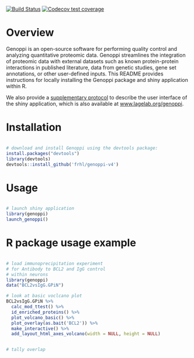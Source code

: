
<!-- badges: start -->
[![Build Status](https://travis-ci.com/frhl/genoppi-v4.svg?branch=master)](https://travis-ci.com/frhl/genoppi-v4)
[![Codecov test coverage](https://codecov.io/gh/frhl/genoppi-v4/branch/master/graph/badge.svg)](https://codecov.io/gh/frhl/genoppi-v4?branch=master)
<!-- badges: end -->

# Overview

Genoppi is an open-source software for performing quality control and analyzing quantitative proteomic data. Genoppi streamlines the integration of proteomic data with external datasets such as known protein-protein interactions in published literature, data from genetic studies, gene set annotations, or other user-defined inputs. This README provides instructions for locally installing the Genoppi package and shiny application within R.

We also provide a [supplementary protocol](inst/shiny-examples/myapp/www/supplementary_protocol_20200414.pdf) to describe the user interface of the shiny application, which is also available at www.lagelab.org/genoppi.


# Installation

```R

# download and install Genoppi using the devtools package:
install.packages("devtools")
library(devtools)
devtools::install_github('frhl/genoppi-v4')

```

# Usage

```R

# launch shiny application
library(genoppi)
launch_genoppi()

```

# R package usage example

```R

# load immunoprecipitation experiment
# for Antibody to BCL2 and IgG control 
# within neurons
library(genoppi)
data("BCL2vsIgG.GPiN")

# look at basic voclcano plot
BCL2vsIgG.GPiN %>% 
  calc_mod_ttest() %>% 
  id_enriched_proteins() %>%
  plot_volcano_basic() %>%
  plot_overlay(as.bait('BCL2')) %>% 
  make_interactive() %>%
  add_layout_html_axes_volcano(width = NULL, height = NULL)


# tally overlap
```



